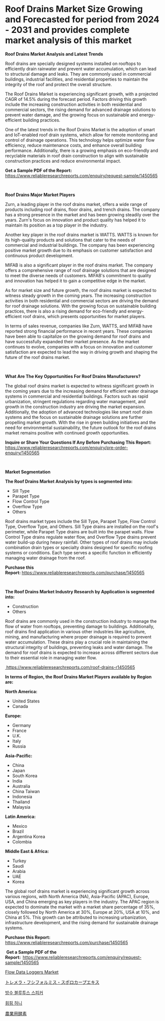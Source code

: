 <p><h1>Roof Drains Market Size Growing and Forecasted for period from 2024 - 2031 and provides complete market analysis of this market</h1></p><p><strong>Roof Drains Market Analysis and Latest Trends</strong></p>
<p><p>Roof drains are specially designed systems installed on rooftops to efficiently drain rainwater and prevent water accumulation, which can lead to structural damage and leaks. They are commonly used in commercial buildings, industrial facilities, and residential properties to maintain the integrity of the roof and protect the overall structure.</p><p>The Roof Drains Market is experiencing significant growth, with a projected CAGR of 14.5% during the forecast period. Factors driving this growth include the increasing construction activities in both residential and commercial sectors, the rising demand for advanced drainage solutions to prevent water damage, and the growing focus on sustainable and energy-efficient building practices.</p><p>One of the latest trends in the Roof Drains Market is the adoption of smart and IoT-enabled roof drain systems, which allow for remote monitoring and control of drainage operations. This technology helps optimize water flow efficiency, reduce maintenance costs, and enhance overall building performance. Additionally, there is a growing emphasis on eco-friendly and recyclable materials in roof drain construction to align with sustainable construction practices and reduce environmental impact.</p></p>
<p><strong>Get a Sample PDF of the Report:&nbsp;</strong> <a href="https://www.reliableresearchreports.com/enquiry/request-sample/1450565">https://www.reliableresearchreports.com/enquiry/request-sample/1450565</a></p>
<p>&nbsp;</p>
<p><strong>Roof Drains Major Market Players</strong></p>
<p><p>Zurn, a leading player in the roof drains market, offers a wide range of products including roof drains, floor drains, and trench drains. The company has a strong presence in the market and has been growing steadily over the years. Zurn's focus on innovation and product quality has helped it to maintain its position as a top player in the industry.</p><p>Another key player in the roof drains market is WATTS. WATTS is known for its high-quality products and solutions that cater to the needs of commercial and industrial buildings. The company has been experiencing positive market growth due to its emphasis on customer satisfaction and continuous product development.</p><p>MIFAB is also a significant player in the roof drains market. The company offers a comprehensive range of roof drainage solutions that are designed to meet the diverse needs of customers. MIFAB's commitment to quality and innovation has helped it to gain a competitive edge in the market.</p><p>As for market size and future growth, the roof drains market is expected to witness steady growth in the coming years. The increasing construction activities in both residential and commercial sectors are driving the demand for roof drainage solutions. With the growing focus on sustainable building practices, there is also a rising demand for eco-friendly and energy-efficient roof drains, which presents opportunities for market players.</p><p>In terms of sales revenue, companies like Zurn, WATTS, and MIFAB have reported strong financial performance in recent years. These companies have been able to capitalize on the growing demand for roof drains and have successfully expanded their market presence. As the market continues to evolve, companies with a focus on innovation and customer satisfaction are expected to lead the way in driving growth and shaping the future of the roof drains market.</p></p>
<p>&nbsp;</p>
<p><strong>What Are The Key Opportunities For Roof Drains Manufacturers?</strong></p>
<p><p>The global roof drains market is expected to witness significant growth in the coming years due to the increasing demand for efficient water drainage systems in commercial and residential buildings. Factors such as rapid urbanization, stringent regulations regarding water management, and growth in the construction industry are driving the market expansion. Additionally, the adoption of advanced technologies like smart roof drain systems and the focus on sustainable drainage solutions are further propelling market growth. With the rise in green building initiatives and the need for environmental sustainability, the future outlook for the roof drains market remains positive with continued growth opportunities.</p></p>
<p><strong>Inquire or Share Your Questions If Any Before Purchasing This Report:</strong> <a href="https://www.reliableresearchreports.com/enquiry/pre-order-enquiry/1450565">https://www.reliableresearchreports.com/enquiry/pre-order-enquiry/1450565</a></p>
<p>&nbsp;</p>
<p><strong>Market Segmentation</strong></p>
<p><strong>The Roof Drains Market Analysis by types is segmented into:</strong></p>
<p><ul><li>Sill Type</li><li>Parapet Type</li><li>Flow Control Type</li><li>Overflow Type</li><li>Others</li></ul></p>
<p><p>Roof drains market types include the Sill Type, Parapet Type, Flow Control Type, Overflow Type, and Others. Sill Type drains are installed on the roof's perimeter, while Parapet Type drains are built into the parapet walls. Flow Control Type drains regulate water flow, and Overflow Type drains prevent water build-up during heavy rainfall. Other types of roof drains may include combination drain types or specialty drains designed for specific roofing systems or conditions. Each type serves a specific function in efficiently managing water drainage from the roof.</p></p>
<p><strong>Purchase this Report:&nbsp;</strong><a href="https://www.reliableresearchreports.com/purchase/1450565">https://www.reliableresearchreports.com/purchase/1450565</a></p>
<p>&nbsp;</p>
<p><strong>The Roof Drains Market Industry Research by Application is segmented into:</strong></p>
<p><ul><li>Construction</li><li>Others</li></ul></p>
<p><p>Roof drains are commonly used in the construction industry to manage the flow of water from rooftops, preventing damage to buildings. Additionally, roof drains find application in various other industries like agriculture, mining, and manufacturing where proper drainage is required to prevent water accumulation. These drains play a crucial role in maintaining the structural integrity of buildings, preventing leaks and water damage. The demand for roof drains is expected to increase across different sectors due to their essential role in managing water flow.</p></p>
<p><a href="https://www.reliableresearchreports.com/roof-drains-r1450565">&nbsp;https://www.reliableresearchreports.com/roof-drains-r1450565</a></p>
<p><strong>In terms of Region, the Roof Drains Market Players available by Region are:</strong></p>
<p>
    <p> <strong> North America: </strong>
        <ul>
            <li>United States</li>
            <li>Canada</li>
        </ul>
        </p> 
    <p> <strong> Europe: </strong>
        <ul>
            <li>Germany</li>
            <li>France</li>
            <li>U.K.</li>
            <li>Italy</li>
            <li>Russia</li>
        </ul>
        </p> 
    <p> <strong> Asia-Pacific: </strong>
        <ul>
            <li>China</li>
            <li>Japan</li>
            <li>South Korea</li>
            <li>India</li>
            <li>Australia</li>
            <li>China Taiwan</li>
            <li>Indonesia</li>
            <li>Thailand</li>
            <li>Malaysia</li>
        </ul>
        </p> 
    <p> <strong> Latin America: </strong>
        <ul>
            <li>Mexico</li>
            <li>Brazil</li>
            <li>Argentina Korea</li>
            <li>Colombia</li>
        </ul>
        </p> 
    <p> <strong> Middle East & Africa: </strong>
        <ul>
            <li>Turkey</li>
            <li>Saudi</li>
            <li>Arabia</li>
            <li>UAE</li>
            <li>Korea</li>
        </ul>
    </p>
    </p>
<p><p>The global roof drains market is experiencing significant growth across various regions, with North America (NA), Asia-Pacific (APAC), Europe, USA, and China emerging as key players in the industry. The APAC region is expected to dominate the market with a market share percentage of 35%, closely followed by North America at 30%, Europe at 20%, USA at 10%, and China at 5%. This growth can be attributed to increasing urbanization, infrastructure development, and the rising demand for sustainable drainage systems.</p></p>
<p><strong>Purchase this Report: </strong><a href="https://www.reliableresearchreports.com/purchase/1450565">https://www.reliableresearchreports.com/purchase/1450565</a></p>
<p>&nbsp;<strong>Get a Sample PDF of the Report:&nbsp;&nbsp;</strong><a href="https://www.reliableresearchreports.com/enquiry/request-sample/1450565">https://www.reliableresearchreports.com/enquiry/request-sample/1450565</a></p>
<p><strong></strong></p>
<p><p><a href="https://github.com/jodemen/Market-Research-Report-List-2/blob/main/flow-data-loggers-market.md">Flow Data Loggers Market</a></p><p><a href="https://medium.com/@bl2501989/%E3%83%88%E3%83%AC%E3%83%A1%E3%83%A9%E3%83%95%E3%82%B7%E3%83%95%E3%82%A9%E3%83%AB%E3%83%9F%E3%82%B9%E5%AD%90%E5%AE%9F%E4%BD%93%E3%82%A8%E3%82%AD%E3%82%B9%E5%B8%82%E5%A0%B4%E3%81%AE%E8%A6%8F%E6%A8%A1%E3%81%A8%E5%B8%82%E5%A0%B4%E5%8B%95%E5%90%91-%E5%AE%8C%E5%85%A8%E3%81%AA%E6%A5%AD%E7%95%8C%E6%A6%82%E8%A6%81-2024%E5%B9%B4%E3%81%8B%E3%82%892031%E5%B9%B4%E3%81%BE%E3%81%A7-bfb8294f7879">トレメラ・フシフォルミス・スポロカープエキス</a></p><p><a href="https://medium.com/@dayanarunolfsdottir/%EB%B0%A9%EC%88%98-%EB%B8%94%EB%A3%A8%ED%88%AC%EC%8A%A4-%EC%8A%A4%ED%94%BC%EC%BB%A4-%EC%8B%9C%EC%9E%A5-%EB%B6%84%EC%84%9D-%EB%B0%8F-2024%EB%85%84%EB%B6%80%ED%84%B0-2031%EB%85%84%EA%B9%8C%EC%A7%80-%EC%98%88%EC%B8%A1%EB%90%9C-%ED%81%AC%EA%B8%B0-e85998c9b63a">방수 블루투스 스피커</a></p><p><a href="https://github.com/fernandotryO5lson96765/Market-Research-Report-List-1/blob/main/152300532668.md">휘핑 허니</a></p><p><a href="https://github.com/mm14022023/Market-Research-Report-List-1/blob/main/809884035668.md">農業用酵素</a></p></p>